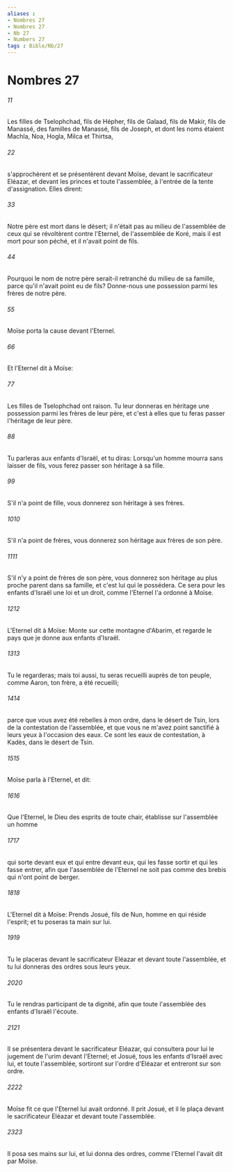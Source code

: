 ```yaml
---
aliases : 
- Nombres 27
- Nombres 27
- Nb 27
- Numbers 27
tags : Bible/Nb/27
---
```


# Nombres 27

###### 11
Les filles de Tselophchad, fils de Hépher, fils de Galaad, fils de Makir, fils de Manassé, des familles de Manassé, fils de Joseph, et dont les noms étaient Machla, Noa, Hogla, Milca et Thirtsa,
###### 22
s'approchèrent et se présentèrent devant Moïse, devant le sacrificateur Eléazar, et devant les princes et toute l'assemblée, à l'entrée de la tente d'assignation. Elles dirent:
###### 33
Notre père est mort dans le désert; il n'était pas au milieu de l'assemblée de ceux qui se révoltèrent contre l'Eternel, de l'assemblée de Koré, mais il est mort pour son péché, et il n'avait point de fils.
###### 44
Pourquoi le nom de notre père serait-il retranché du milieu de sa famille, parce qu'il n'avait point eu de fils? Donne-nous une possession parmi les frères de notre père.
###### 55
Moïse porta la cause devant l'Eternel.
###### 66
Et l'Eternel dit à Moïse:
###### 77
Les filles de Tselophchad ont raison. Tu leur donneras en héritage une possession parmi les frères de leur père, et c'est à elles que tu feras passer l'héritage de leur père.
###### 88
Tu parleras aux enfants d'Israël, et tu diras: Lorsqu'un homme mourra sans laisser de fils, vous ferez passer son héritage à sa fille.
###### 99
S'il n'a point de fille, vous donnerez son héritage à ses frères.
###### 1010
S'il n'a point de frères, vous donnerez son héritage aux frères de son père.
###### 1111
S'il n'y a point de frères de son père, vous donnerez son héritage au plus proche parent dans sa famille, et c'est lui qui le possédera. Ce sera pour les enfants d'Israël une loi et un droit, comme l'Eternel l'a ordonné à Moïse.
###### 1212
L'Eternel dit à Moïse: Monte sur cette montagne d'Abarim, et regarde le pays que je donne aux enfants d'Israël.
###### 1313
Tu le regarderas; mais toi aussi, tu seras recueilli auprès de ton peuple, comme Aaron, ton frère, a été recueilli;
###### 1414
parce que vous avez été rebelles à mon ordre, dans le désert de Tsin, lors de la contestation de l'assemblée, et que vous ne m'avez point sanctifié à leurs yeux à l'occasion des eaux. Ce sont les eaux de contestation, à Kadès, dans le désert de Tsin.
###### 1515
Moïse parla à l'Eternel, et dit:
###### 1616
Que l'Eternel, le Dieu des esprits de toute chair, établisse sur l'assemblée un homme
###### 1717
qui sorte devant eux et qui entre devant eux, qui les fasse sortir et qui les fasse entrer, afin que l'assemblée de l'Eternel ne soit pas comme des brebis qui n'ont point de berger.
###### 1818
L'Eternel dit à Moïse: Prends Josué, fils de Nun, homme en qui réside l'esprit; et tu poseras ta main sur lui.
###### 1919
Tu le placeras devant le sacrificateur Eléazar et devant toute l'assemblée, et tu lui donneras des ordres sous leurs yeux.
###### 2020
Tu le rendras participant de ta dignité, afin que toute l'assemblée des enfants d'Israël l'écoute.
###### 2121
Il se présentera devant le sacrificateur Eléazar, qui consultera pour lui le jugement de l'urim devant l'Eternel; et Josué, tous les enfants d'Israël avec lui, et toute l'assemblée, sortiront sur l'ordre d'Eléazar et entreront sur son ordre.
###### 2222
Moïse fit ce que l'Eternel lui avait ordonné. Il prit Josué, et il le plaça devant le sacrificateur Eléazar et devant toute l'assemblée.
###### 2323
Il posa ses mains sur lui, et lui donna des ordres, comme l'Eternel l'avait dit par Moïse.
